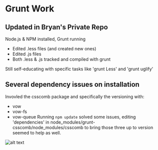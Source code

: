 Grunt Work
=====================
## Updated in Bryan's Private Repo
Node.js & NPM installed, Grunt running
* Edited .less files (and created new ones)
* Edited .js files
* Both .less & .js tracked and compiled with grunt

Still self-educating with specific tasks like 'grunt Less' and 'grunt uglify'

## Several dependency issues on installation
Invovled the csscomb package and specifically the versioning with:
* vow
* vow-fs
* vow-queue
Running `npm update` solved some issues, editing 'dependencies' in node_modules/grunt-csscomb/node_modules/csscomb to bring those three up to version seemed to help as well.

![alt text](http://i.imgur.com/IVB1Atv.jpg "One Does Not Simply 'click install'")
